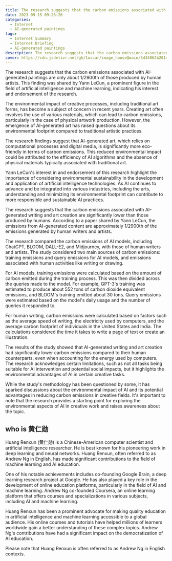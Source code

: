 ```yaml
---
title: The research suggests that the carbon emissions associated with AI-generated paintings are only about 1/2900th of those produced by human artists
date: 2023-09-15 09:26:26
categories:
  - Internet
  - AI-generated paintings 
tags:
  - Internet Summary 
  - Internet Briefing
  - AI-generated paintings 
description: The research suggests that the carbon emissions associated with AI-generated paintings are only about 1/2900th of those produced by human artists. This finding was shared by Yann LeCun, a prominent figure in the field of artificial intelligence and machine learning, indicating his interest and endorsement of the research. 
cover: https://cdn.jsdelivr.net/gh/1oscar/image_house@main/5d34062b20143e68fecaed94968e45dc.png
---
```



The research suggests that the carbon emissions associated with AI-generated paintings are only about 1/2900th of those produced by human artists. This finding was shared by Yann LeCun, a prominent figure in the field of artificial intelligence and machine learning, indicating his interest and endorsement of the research.

The environmental impact of creative processes, including traditional art forms, has become a subject of concern in recent years. Creating art often involves the use of various materials, which can lead to carbon emissions, particularly in the case of physical artwork production. However, the emergence of AI-generated art has raised questions about its environmental footprint compared to traditional artistic practices.

The research findings suggest that AI-generated art, which relies on computational processes and digital media, is significantly more eco-friendly in terms of carbon emissions. This reduced environmental impact could be attributed to the efficiency of AI algorithms and the absence of physical materials typically associated with traditional art.

Yann LeCun's interest in and endorsement of this research highlight the importance of considering environmental sustainability in the development and application of artificial intelligence technologies. As AI continues to advance and be integrated into various industries, including the arts, understanding and minimizing its environmental footprint can contribute to more responsible and sustainable AI practices.



The research suggests that the carbon emissions associated with AI-generated writing and art creation are significantly lower than those produced by humans. According to a paper shared by Yann LeCun, the emissions from AI-generated content are approximately 1/2900th of the emissions generated by human writers and artists.

The research compared the carbon emissions of AI models, including ChatGPT, BLOOM, DALL-E2, and Midjourney, with those of human writers and artists. The study considered two main sources of carbon emissions: training emissions and query emissions for AI models, and emissions associated with human activities like writing or drawing.

For AI models, training emissions were calculated based on the amount of carbon emitted during the training process. This was then divided across the queries made to the model. For example, GPT-3's training was estimated to produce about 552 tons of carbon dioxide equivalent emissions, and BLOOM's training emitted about 30 tons. Query emissions were estimated based on the model's daily usage and the number of queries it responded to.

For human writing, carbon emissions were calculated based on factors such as the average speed of writing, the electricity used by computers, and the average carbon footprint of individuals in the United States and India. The calculations considered the time it takes to write a page of text or create an illustration.

The results of the study showed that AI-generated writing and art creation had significantly lower carbon emissions compared to their human counterparts, even when accounting for the energy used by computers. The research acknowledges certain limitations, such as not all tasks being suitable for AI intervention and potential social impacts, but it highlights the environmental advantages of AI in certain creative tasks.

While the study's methodology has been questioned by some, it has sparked discussions about the environmental impact of AI and its potential advantages in reducing carbon emissions in creative fields. It's important to note that the research provides a starting point for exploring the environmental aspects of AI in creative work and raises awareness about the topic.


## who is 黄仁勋



Huang Renxun (黄仁勋) is a Chinese-American computer scientist and artificial intelligence researcher. He is best known for his pioneering work in deep learning and neural networks. Huang Renxun, often referred to as Andrew Ng in English, has made significant contributions to the field of machine learning and AI education.

One of his notable achievements includes co-founding Google Brain, a deep learning research project at Google. He has also played a key role in the development of online education platforms, particularly in the field of AI and machine learning. Andrew Ng co-founded Coursera, an online learning platform that offers courses and specializations in various subjects, including AI and machine learning.

Huang Renxun has been a prominent advocate for making quality education in artificial intelligence and machine learning accessible to a global audience. His online courses and tutorials have helped millions of learners worldwide gain a better understanding of these complex topics. Andrew Ng's contributions have had a significant impact on the democratization of AI education.

Please note that Huang Renxun is often referred to as Andrew Ng in English contexts.




